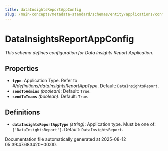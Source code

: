```yaml
---
title: dataInsightsReportAppConfig
slug: /main-concepts/metadata-standard/schemas/entity/applications/configuration/internal/datainsightsreportappconfig
---
```


# DataInsightsReportAppConfig

*This schema defines configuration for Data Insights Report Application.*

## Properties

- **`type`**: Application Type. Refer to *#/definitions/dataInsightsReportAppType*. Default: `DataInsightsReport`.
- **`sendToAdmins`** *(boolean)*: Default: `True`.
- **`sendToTeams`** *(boolean)*: Default: `True`.
## Definitions

- **`dataInsightsReportAppType`** *(string)*: Application type. Must be one of: `['DataInsightsReport']`. Default: `DataInsightsReport`.


Documentation file automatically generated at 2025-08-12 05:39:47.683420+00:00.
